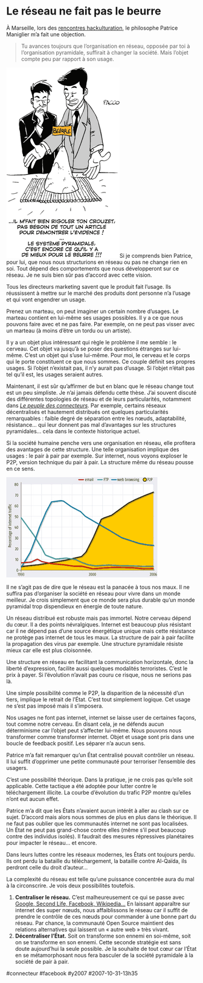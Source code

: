 # Le réseau ne fait pas le beurre

À Marseille, lors des [rencontres hackulturation](hackulturation.md), le philosophe Patrice Maniglier m’a fait une objection.

> Tu avances toujours que l’organisation en réseau, opposée par toi à l’organisation pyramidale, suffirait à changer la société. Mais l’objet compte peu par rapport à son usage.

[![le-reseau-ne-fait-pas-le-be.gif](_i/le-reseau-ne-fait-pas-le-be.gif)](http://www.fuckingkarma.com)Si je comprends bien Patrice, pour lui, que nous nous structurions en réseau ou pas ne change rien en soi. Tout dépend des comportements que nous développeront sur ce réseau. Je ne suis bien sûr pas d’accord avec cette vision.

Tous les directeurs marketing savent que le produit fait l’usage. Ils réussissent à mettre sur le marché des produits dont personne n’a l’usage et qui vont engendrer un usage.

Prenez un marteau, on peut imaginer un certain nombre d’usages. Le marteau contient en lui-même ses usages possibles. Il y a ce que nous pouvons faire avec et ne pas faire. Par exemple, on ne peut pas visser avec un marteau (à moins d’être un tordu ou un artiste).

Il y a un objet plus intéressant qui règle le problème il me semble : le cerveau. Cet objet va jusqu’à se poser des questions étranges sur lui-même. C’est un objet qui s’use lui-même. Pour moi, le cerveau et le corps qui le porte constituent ce que nous sommes. Ce couple définit ses propres usages. Si l’objet n’existait pas, il n’y aurait pas d’usage. Si l’objet n’était pas tel qu’il est, les usages seraient autres.

Maintenant, il est sûr qu’affirmer de but en blanc que le réseau change tout est un peu simpliste. Je n’ai jamais défendu cette thèse. J’ai souvent discuté des différentes topologies de réseau et de leurs particularités, notamment dans *[Le peuple des connecteurs](../../page/le-peuple-des-connecteurs)*. Par exemple, certains réseaux décentralisés et hautement distribués ont quelques particularités remarquables : faible degré de séparation entre les nœuds, adaptabilité, résistance… qui leur donnent pas mal d’avantages sur les structures pyramidales... cela dans le contexte historique actuel.

Si la société humaine penche vers une organisation en réseau, elle profitera des avantages de cette structure. Une telle organisation implique des usages : le pair à pair par exemple. Sur internet, nous voyons exploser le P2P, version technique du pair à pair. La structure même du réseau pousse en ce sens.

![p2p.gif](_i/p2p.gif)

Il ne s’agit pas de dire que le réseau est la panacée à tous nos maux. Il ne suffira pas d’organiser la société en réseau pour vivre dans un monde meilleur. Je crois simplement que ce monde sera plus durable qu’un monde pyramidal trop dispendieux en énergie de toute nature.

Un réseau distribué est robuste mais pas immortel. Notre cerveau dépend du cœur. Il a des points névralgiques. Internet est beaucoup plus résistant car il ne dépend pas d’une source énergétique unique mais cette résistance ne protège pas internet de tous les maux. La structure de pair à pair facilite la propagation des virus par exemple. Une structure pyramidale résiste mieux car elle est plus cloisonnée.

Une structure en réseau en facilitant la communication horizontale, donc la liberté d’expression, facilite aussi quelques modalités terroristes. C’est le prix à payer. Si l’évolution n’avait pas couru ce risque, nous ne serions pas là.

Une simple possibilité comme le P2P, la disparition de la nécessité d’un tiers, implique le retrait de l’État. C’est tout simplement logique. Cet usage ne s’est pas imposé mais il s’imposera.

Nos usages ne font pas internet, internet se laisse user de certaines façons, tout comme notre cerveau. En disant cela, je ne défends aucun déterminisme car l’objet peut s’affecter lui-même. Nous pouvons nous transformer comme transformer internet. Objet et usage sont pris dans une boucle de feedback positif. Les séparer n’a aucun sens.

Patrice m’a fait remarquer qu’un État centralisé pouvait contrôler un réseau. Il lui suffit d’opprimer une petite communauté pour terroriser l’ensemble des usagers.

C’est une possibilité théorique. Dans la pratique, je ne crois pas qu’elle soit applicable. Cette tactique a été adoptée pour lutter contre le téléchargement illicite. La courbe d’évolution du trafic P2P montre qu’elles n’ont eut aucun effet.

Patrice m’a dit que les États n’avaient aucun intérêt à aller au clash sur ce sujet. D’accord mais alors nous sommes de plus en plus dans le théorique. Il ne faut pas oublier que les communautés internet ne sont pas localisées. Un État ne peut pas grand-chose contre elles (même s’il peut beaucoup contre des individus isolés). Il faudrait des mesures répressives planétaires pour impacter le réseau… et encore.

Dans leurs luttes contre les réseaux modernes, les États ont toujours perdu. Ils ont perdu la bataille du téléchargement, la bataille contre Al-Qaïda, ils perdront celle du droit d’auteur…

La complexité du réseau est telle qu’une puissance concentrée aura du mal à la circonscrire. Je vois deux possibilités toutefois.

1. **Centraliser le réseau.** C’est malheureusement ce qui se passe avec [Google, Second Life, Facebook, Wikipedia…](../7/hypercentralisation.md) En laissant apparaître sur internet des super nœuds, nous affaiblissons le réseau car il suffit de prendre le contrôle de ces nœuds pour commander à une bonne part du réseau. Par chance, la communauté Open Source maintient des relations alternatives qui laissent un « autre web » très vivant.
2. **Décentraliser l’État.** Soit on transforme son ennemi en soi-même, soit on se transforme en son ennemi. Cette seconde stratégie est sans doute aujourd’hui la seule possible. Je la souhaite de tout cœur car l’État en se métamorphosant nous fera basculer de la société pyramidale à la société de pair à pair.


#connecteur #facebook #y2007 #2007-10-31-13h35
